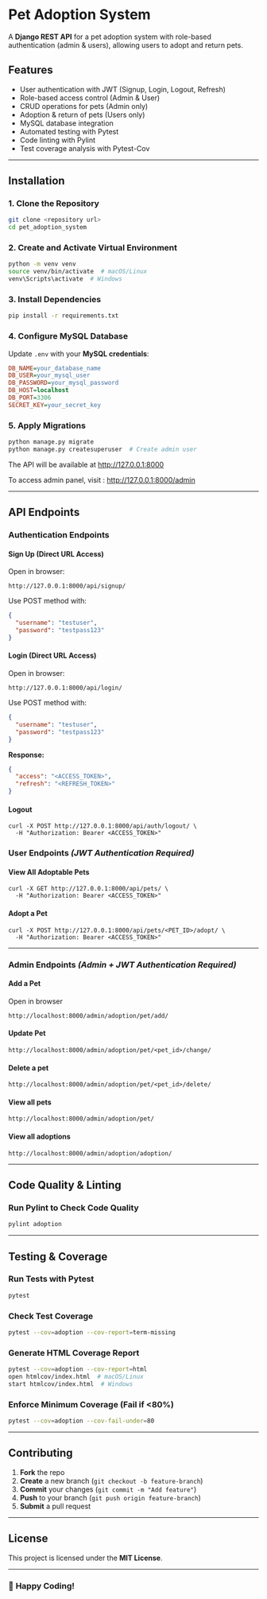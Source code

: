 
# Pet Adoption System

A **Django REST API** for a pet adoption system with role-based authentication (admin & users), allowing users to adopt and return pets.

## **Features**
- User authentication with JWT (Signup, Login, Logout, Refresh)  
- Role-based access control (Admin & User)  
- CRUD operations for pets (Admin only)  
- Adoption & return of pets (Users only)  
- MySQL database integration  
- Automated testing with Pytest  
- Code linting with Pylint  
- Test coverage analysis with Pytest-Cov  

---

## **Installation**
### **1. Clone the Repository**
```sh
git clone <repository url>
cd pet_adoption_system
```

### **2. Create and Activate Virtual Environment**
```sh
python -m venv venv
source venv/bin/activate  # macOS/Linux
venv\Scripts\activate  # Windows
```

### **3. Install Dependencies**
```sh
pip install -r requirements.txt
```

### **4. Configure MySQL Database**
Update `.env` with your **MySQL credentials**:
```ini
DB_NAME=your_database_name
DB_USER=your_mysql_user
DB_PASSWORD=your_mysql_password
DB_HOST=localhost
DB_PORT=3306
SECRET_KEY=your_secret_key
```

### **5. Apply Migrations**
```sh
python manage.py migrate
python manage.py createsuperuser  # Create admin user
```

The API will be available at http://127.0.0.1:8000

To access admin panel, visit : http://127.0.0.1:8000/admin

---

## **API Endpoints**

### **Authentication Endpoints**
#### **Sign Up (Direct URL Access)**
Open in browser:
```
http://127.0.0.1:8000/api/signup/
```
Use POST method with:
```json
{
  "username": "testuser",
  "password": "testpass123"
}
```
#### **Login (Direct URL Access)**
Open in browser:
```
http://127.0.0.1:8000/api/login/
```
Use POST method with:
```json
{
  "username": "testuser",
  "password": "testpass123"
}
```
**Response:**
```json
{
  "access": "<ACCESS_TOKEN>",
  "refresh": "<REFRESH_TOKEN>"
}
```
#### **Logout**
```
curl -X POST http://127.0.0.1:8000/api/auth/logout/ \
  -H "Authorization: Bearer <ACCESS_TOKEN>"
```
### **User Endpoints** *(JWT Authentication Required)*

#### **View All Adoptable Pets**
```
curl -X GET http://127.0.0.1:8000/api/pets/ \
  -H "Authorization: Bearer <ACCESS_TOKEN>"
```

#### **Adopt a Pet**
```
curl -X POST http://127.0.0.1:8000/api/pets/<PET_ID>/adopt/ \
  -H "Authorization: Bearer <ACCESS_TOKEN>"
```
---

### **Admin Endpoints** *(Admin + JWT Authentication Required)*
#### **Add a Pet**
Open in browser
```
http://localhost:8000/admin/adoption/pet/add/

```
#### **Update Pet**
```
http://localhost:8000/admin/adoption/pet/<pet_id>/change/
```
#### **Delete a pet**
```
http://localhost:8000/admin/adoption/pet/<pet_id>/delete/
```
#### **View all pets**
```
http://localhost:8000/admin/adoption/pet/
```
#### **View all adoptions**
```
http://localhost:8000/admin/adoption/adoption/
```

---

## **Code Quality & Linting**
### **Run Pylint to Check Code Quality**
```sh
pylint adoption
```

---

## **Testing & Coverage**
### **Run Tests with Pytest**
```sh
pytest
```
### **Check Test Coverage**
```sh
pytest --cov=adoption --cov-report=term-missing
```
### **Generate HTML Coverage Report**
```sh
pytest --cov=adoption --cov-report=html
open htmlcov/index.html  # macOS/Linux
start htmlcov/index.html  # Windows
```
### **Enforce Minimum Coverage (Fail if <80%)**
```sh
pytest --cov=adoption --cov-fail-under=80
```

---

## **Contributing**
1. **Fork** the repo
2. **Create** a new branch (`git checkout -b feature-branch`)
3. **Commit** your changes (`git commit -m "Add feature"`)
4. **Push** to your branch (`git push origin feature-branch`)
5. **Submit** a pull request

---

## **License**
This project is licensed under the **MIT License**.

---

### 🚀 **Happy Coding!**

